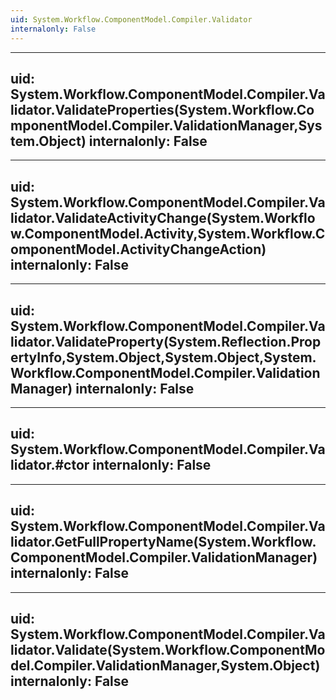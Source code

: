 ```yaml
---
uid: System.Workflow.ComponentModel.Compiler.Validator
internalonly: False
---
```


---
uid: System.Workflow.ComponentModel.Compiler.Validator.ValidateProperties(System.Workflow.ComponentModel.Compiler.ValidationManager,System.Object)
internalonly: False
---

---
uid: System.Workflow.ComponentModel.Compiler.Validator.ValidateActivityChange(System.Workflow.ComponentModel.Activity,System.Workflow.ComponentModel.ActivityChangeAction)
internalonly: False
---

---
uid: System.Workflow.ComponentModel.Compiler.Validator.ValidateProperty(System.Reflection.PropertyInfo,System.Object,System.Object,System.Workflow.ComponentModel.Compiler.ValidationManager)
internalonly: False
---

---
uid: System.Workflow.ComponentModel.Compiler.Validator.#ctor
internalonly: False
---

---
uid: System.Workflow.ComponentModel.Compiler.Validator.GetFullPropertyName(System.Workflow.ComponentModel.Compiler.ValidationManager)
internalonly: False
---

---
uid: System.Workflow.ComponentModel.Compiler.Validator.Validate(System.Workflow.ComponentModel.Compiler.ValidationManager,System.Object)
internalonly: False
---
